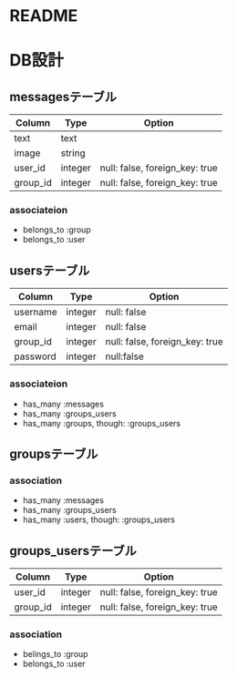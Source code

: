 # README

# DB設計

## messagesテーブル

|Column|Type|Option|
|------|----|------|
|text|text||
|image|string||
|user_id|integer|null: false, foreign_key: true|
|group_id|integer|null: false, foreign_key: true|

### associateion
- belongs_to :group
- belongs_to :user

## usersテーブル

|Column|Type|Option|
|------|----|------|
|username|integer|null: false|
|email|integer|null: false|
|group_id|integer|null: false, foreign_key: true|
|password|integer|null:false|

### associateion
- has_many :messages
- has_many :groups_users
- has_many :groups, though: :groups_users


## groupsテーブル



### association
- has_many :messages
- has_many :groups_users
- has_many :users, though: :groups_users


## groups_usersテーブル

|Column|Type|Option|
|------|----|------|
|user_id|integer|null: false, foreign_key: true|
|group_id|integer|null: false, foreign_key: true|

### association
- belings_to :group
- belongs_to :user
